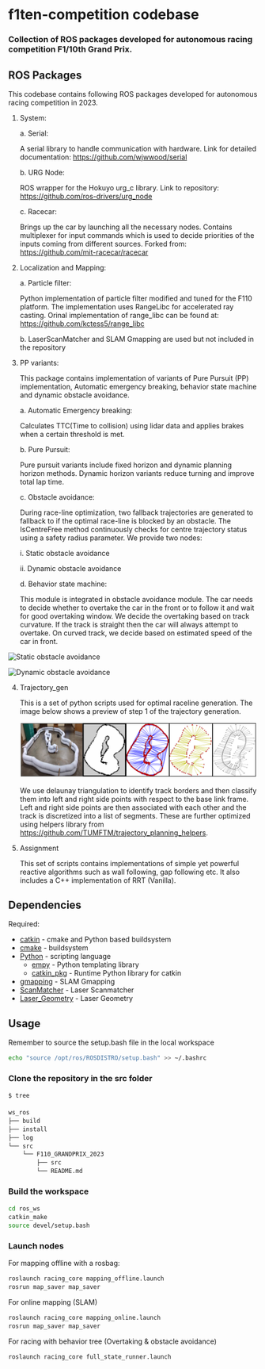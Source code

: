 # f1ten-competition codebase

### Collection of ROS packages developed for autonomous racing competition F1/10th Grand Prix.

## ROS Packages

This codebase contains following ROS packages developed for autonomous racing competition in 2023.

1. System:

    a. Serial:

    A serial library to handle communication with hardware.
    Link for detailed documentation: https://github.com/wjwwood/serial

    b. URG Node:

    ROS wrapper for the Hokuyo urg_c library.
    Link to repository: https://github.com/ros-drivers/urg_node

    c. Racecar:

    Brings up the car by launching all the necessary nodes.
    Contains multiplexer for input commands which is used to decide priorities of the inputs coming from different sources.
    Forked from: https://github.com/mit-racecar/racecar

2. Localization and Mapping:

    a. Particle filter:
    
    Python implementation of particle filter modified and tuned for the F110 platform.
    The implementation uses RangeLibc for accelerated ray casting.
    Orinal implementation of range_libc can be found at: 
    https://github.com/kctess5/range_libc

    b. LaserScanMatcher and SLAM Gmapping are used but not included in the repository

3. PP variants:

    This package contains implementation of variants of Pure Pursuit (PP) implementation, Automatic emergency breaking, behavior state machine and dynamic obstacle avoidance.

    a. Automatic Emergency breaking:

    Calculates TTC(Time to collision) using lidar data and applies brakes when a certain threshold is met.

    b. Pure Pursuit:

    Pure pursuit variants include fixed horizon and dynamic planning horizon methods. Dynamic horizon variants reduce turning and improve total lap time.

    c. Obstacle avoidance:

    During race-line optimization, two fallback trajectories are generated to fallback to if the optimal race-line is blocked by an obstacle. The IsCentreFree method continuously checks for centre trajectory         status using a safety radius parameter. We provide two nodes:

    i. Static obstacle avoidance

    ii. Dynamic obstacle avoidance

            

    d. Behavior state machine:

    This module is integrated in obstacle avoidance module. The car needs to decide whether to overtake the car in the front or to follow it and wait for good overtaking window. We decide the overtaking based on     track curvature. If the track is straight then the car will always attempt to overtake. On curved track, we decide based on estimated speed of the car in front.


![Static obstacle avoidance](./graphics/static.gif)

![Dynamic obstacle avoidance](./graphics/dynamic.gif)


4. Trajectory_gen

    This is a set of python scripts used for optimal raceline generation.
    The image below shows a preview of step 1 of the trajectory generation.

    ![Trajectory generation step 1](./graphics/delaunay.png)

    We use delaunay triangulation to identify track borders and then classify them into left and right side points with respect to the base link frame. Left and right side points are then associated with each other and the track is discretized into a list of segments. These are further optimized using helpers library from https://github.com/TUMFTM/trajectory_planning_helpers.

5. Assignment

    This set of scripts contains implementations of simple yet powerful reactive algorithms such as wall following, gap following etc. It also includes a C++ implementation of RRT (Vanilla).



## Dependencies

Required:
* [catkin](http://www.ros.org/wiki/catkin) - cmake and Python based buildsystem
* [cmake](http://www.cmake.org) - buildsystem
* [Python](http://www.python.org) - scripting language
  * [empy](http://www.alcyone.com/pyos/empy/) - Python templating library
  * [catkin_pkg](http://pypi.python.org/pypi/catkin_pkg/) - Runtime Python library for catkin
* [gmapping](https://github.com/ros-perception/slam_gmapping/tree/melodic-devel) - SLAM Gmapping
* [ScanMatcher](https://wiki.ros.org/laser_scan_matcher) - Laser Scanmatcher
* [Laser_Geometry](https://github.com/ros-perception/laser_geometry) - Laser Geometry

## Usage


Remember to source the setup.bash file in the local workspace

```sh
echo "source /opt/ros/ROSDISTRO/setup.bash" >> ~/.bashrc
```

### Clone the repository in the src folder

```sh
$ tree

ws_ros
├── build
├── install
├── log
└── src
    └── F110_GRANDPRIX_2023
        ├── src
        └── README.md

```

### Build the workspace

```sh
cd ros_ws
catkin_make
source devel/setup.bash
```

### Launch nodes

For mapping offline with a rosbag:

```sh
roslaunch racing_core mapping_offline.launch
rosrun map_saver map_saver
```

For online mapping (SLAM)
```sh
roslaunch racing_core mapping_online.launch
rosrun map_saver map_saver
```

For racing with behavior tree (Overtaking & obstacle avoidance)

```sh
roslaunch racing_core full_state_runner.launch
```
